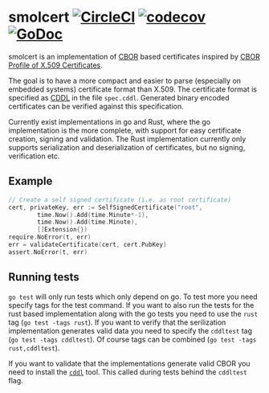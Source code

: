 # smolcert  [![CircleCI](https://circleci.com/gh/connctd/smolcert/tree/master.svg?style=svg)](https://circleci.com/gh/connctd/smolcert/tree/master) [![codecov](https://codecov.io/gh/connctd/smolcert/branch/master/graph/badge.svg)](https://codecov.io/gh/connctd/smolcert) [![GoDoc](https://godoc.org/github.com/connctd/smolcert?status.svg)](https://godoc.org/github.com/connctd/smolcert)

smolcert is an implementation of [CBOR](https://cbor.io) based certificates inspired by
[CBOR Profile of X.509 Certificates](https://tools.ietf.org/id/draft-raza-ace-cbor-certificates-00.html).

The goal is to have a more compact and easier to parse (especially on embedded systems) certificate format
than X.509. The certificate format is specified as [CDDL](https://tools.ietf.org/html/rfc8610) in the file
`spec.cddl`. Generated binary encoded certificates can be verified against this specification.

Currently exist implementations in go and Rust, where the go implementation is the more complete,
with support for easy certificate creation, signing and validation. The Rust implementation currently
only supports serialization and deserialization of certificates, but no signing, verification etc.

## Example

```go
// Create a self signed certificate (i.e. as root certificate)
cert, privateKey, err := SelfSignedCertificate("root",
		time.Now().Add(time.Minute*-1),
		time.Now().Add(time.Minute),
		[]Extension{})
require.NoError(t, err)
err = validateCertificate(cert, cert.PubKey)
assert.NoError(t, err)
```

## Running tests

`go test` will only run tests which only depend on go. To test more you need specify tags for the test
command. If you want to also run the tests for the rust based implementation along with the go tests
you need to use the `rust` tag (`go test -tags rust`). If you want to verify that the serilization
implementation generates valid data you need to specify the `cddltest` tag (`go test -tags cddltest`).
Of course tags can be combined (`go test -tags rust,cddltest`).

If you want to validate that the implementations generate valid CBOR you need to install the
[`cddl`](https://rubygems.org/gems/cddl/versions/0.8.5?locale=de) tool.  This called during
tests behind the `cddltest` flag.
